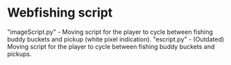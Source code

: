 # Webfishing script
"imageScript.py" - Moving script for the player to cycle between fishing buddy buckets and pickup (white pixel indication).
"escript.py" - (Outdated) Moving script for the player to cycle between fishing buddy buckets and pickups.

